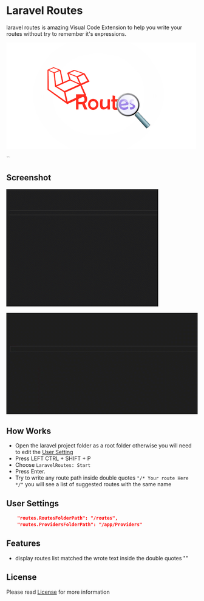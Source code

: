 # Laravel Routes

laravel routes is amazing Visual Code Extension to help you write your routes without
try to remember it's expressions.

![](https://github.com/mahmoudshahin1111/laravel-routes/blob/master/assets/logo.png)


``
## Screenshot

![Demo](https://github.com/mahmoudshahin1111/laravel-routes/blob/master/assets/1.gif)

![Demo](https://github.com/mahmoudshahin1111/laravel-routes/blob/master/assets/2.gif)


## How Works

- Open the laravel project folder as a root folder otherwise you will need to edit the [User Setting](https://github.com/mahmoudshahin1111/laravel-routes/blob/master/README.md#user-settings) 
- Press LEFT CTRL + SHIFT + P
- Choose `LaravelRoutes: Start` 
- Press Enter.
- Try to write any route path inside double quotes `"/* Your route Here */"` you will see a list of suggested routes with the same name 


## User Settings
```json
    "routes.RoutesFolderPath": "/routes",
    "routes.ProvidersFolderPath": "/app/Providers"
```
## Features

- display routes list matched the wrote text inside the double quotes ""


## License

Please read [License](https://github.com/mahmoudshahin1111/laravel-routes/blob/master/README.md) for more information
